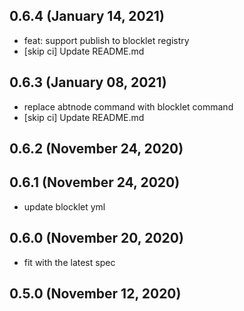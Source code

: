 ## 0.6.4 (January 14, 2021)

- feat: support publish to blocklet registry
- [skip ci] Update README.md

## 0.6.3 (January 08, 2021)

- replace abtnode command with blocklet command
- [skip ci] Update README.md

## 0.6.2 (November 24, 2020)



## 0.6.1 (November 24, 2020)

- update blocklet yml

## 0.6.0 (November 20, 2020)

- fit with the latest spec

## 0.5.0 (November 12, 2020)



